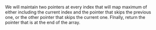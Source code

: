 We will maintain two pointers at every index that will map maximum of either including ​the current index and the pointer that skips the previous one, or the other pointer that skips the current one. FInally, return the pointer that is at the end of the array.
